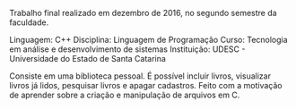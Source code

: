 Trabalho final realizado em dezembro de 2016, no segundo semestre da faculdade.

Linguagem: C++
Disciplina: Linguagem de Programação
Curso: Tecnologia em análise e desenvolvimento de sistemas
Instituição: UDESC - Universidade do Estado de Santa Catarina

Consiste em uma biblioteca pessoal.
É possível incluir livros, visualizar livros já lidos, pesquisar livros e apagar cadastros.
Feito com a motivação de aprender sobre a criação e manipulação de arquivos em C.
